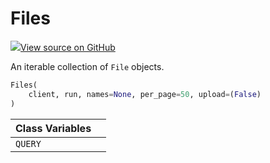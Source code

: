 # Files



[![](https://www.tensorflow.org/images/GitHub-Mark-32px.png)View source on GitHub](https://www.github.com/wandb/client/tree/latest/wandb/apis/public.py#L2548-L2611)



An iterable collection of `File` objects.

```python
Files(
    client, run, names=None, per_page=50, upload=(False)
)
```







| Class Variables |  |
| :--- | :--- |
|  `QUERY`<a id="QUERY"></a> |   |

